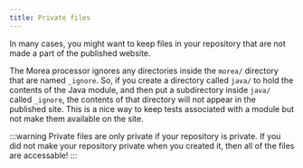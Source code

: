 ```yaml
---
title: Private files
---
```


In many cases, you might want to keep files in your repository that are not made a part of the published website.

The Morea processor ignores any directories inside the `morea/` directory that are named `_ignore`.  So, if you
create a directory called `java/` to hold the contents of the Java module, and then put a subdirectory inside `java/` called `_ignore`, the contents of that directory will not appear in the published site.  This is a nice way to keep tests associated with a module but not make them available on the site.

:::warning
Private files are only private if your repository is private. If you did not make your repository private when you created it, then all of the files are accessable!
:::
